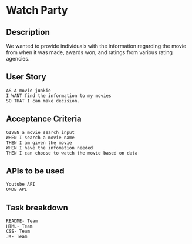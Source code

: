 # Watch Party

## Description

We wanted to provide individuals with the information regarding the movie from when it was made, awards won, and ratings from various rating agencies.

## User Story

```
AS A movie junkie
I WANT find the information to my movies
SO THAT I can make decision.
```

## Acceptance Criteria

```
GIVEN a movie search input
WHEN I search a movie name
THEN I am given the movie
WHEN I have the infomation needed 
THEN I can choose to watch the movie based on data
```

## APIs to be used

```
Youtube API
OMDB API
```

## Task breakdown

```
README- Team
HTML- Team 
CSS- Team
Js- Team
```